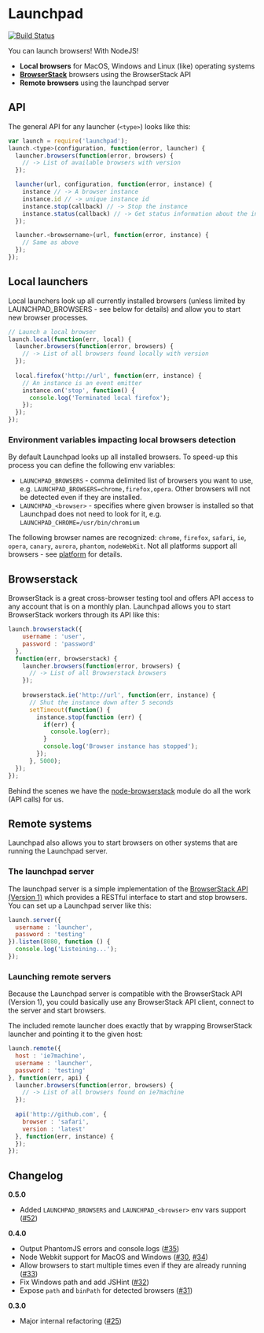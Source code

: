 # Launchpad
[![Build Status](https://travis-ci.org/daffl/launchpad.svg)](https://travis-ci.org/daffl/launchpad)

You can launch browsers! With NodeJS!

* __Local browsers__ for MacOS, Windows and Linux (like) operating systems
* __[BrowserStack](http://browserstack.com)__ browsers using the BrowserStack API
* __Remote browsers__ using the launchpad server

## API

The general API for any launcher (`<type>`) looks like this:

```js
var launch = require('launchpad');
launch.<type>(configuration, function(error, launcher) {
  launcher.browsers(function(error, browsers) {
    // -> List of available browsers with version
  });

  launcher(url, configuration, function(error, instance) {
    instance // -> A browser instance
    instance.id // -> unique instance id
    instance.stop(callback) // -> Stop the instance
    instance.status(callback) // -> Get status information about the instance
  });

  launcher.<browsername>(url, function(error, instance) {
    // Same as above
  });
});
```

## Local launchers

Local launchers look up all currently installed browsers (unless limited by LAUNCHPAD_BROWSERS - see below for details) and allow you to start new browser processes.

```js
// Launch a local browser
launch.local(function(err, local) {
  launcher.browsers(function(error, browsers) {
    // -> List of all browsers found locally with version
  });
  
  local.firefox('http://url', function(err, instance) {
    // An instance is an event emitter
    instance.on('stop', function() {
      console.log('Terminated local firefox');
    });
  });
});
```

### Environment variables impacting local browsers detection

By default Launchpad looks up all installed browsers. To speed-up this process you can define the following env variables:
  * `LAUNCHPAD_BROWSERS` - comma delimited list of browsers you want to use, e.g. `LAUNCHPAD_BROWSERS=chrome,firefox,opera`. Other browsers will not be detected even if they are installed.
  * `LAUNCHPAD_<browser>` - specifies where given browser is installed so that Launchpad does not need to look for it, e.g.
    `LAUNCHPAD_CHROME=/usr/bin/chromium`

The following browser names are recognized: `chrome`, `firefox`, `safari`, `ie`, `opera`, `canary`, `aurora`, `phantom`, `nodeWebKit`.
Not all platforms support all browsers - see [platform](lib/local/platform) for details.

## Browserstack

BrowserStack is a great cross-browser testing tool and offers API access to any account that is on a monthly plan.
Launchpad allows you to start BrowserStack workers through its API like this:

```js
launch.browserstack({
    username : 'user',
    password : 'password'
  },
  function(err, browserstack) {
    launcher.browsers(function(error, browsers) {
      // -> List of all Browserstack browsers
    });
    
    browserstack.ie('http://url', function(err, instance) {
      // Shut the instance down after 5 seconds
      setTimeout(function() {
        instance.stop(function (err) {
          if(err) {
            console.log(err);
          }
          console.log('Browser instance has stopped');
        });
      }, 5000);
  });
});
```

Behind the scenes we have the [node-browserstack](https://github.com/scottgonzalez/node-browserstack)
module do all the work (API calls) for us.

## Remote systems

Launchpad also allows you to start browsers on other systems that are running the Launchpad server.

### The launchpad server

The launchpad server is a simple implementation of the [BrowserStack API (Version 1)](https://github.com/browserstack/api)
which provides a RESTful interface to start and stop browsers. You can set up a Launchpad server like this:

```js
launch.server({
  username : 'launcher',
  password : 'testing'
}).listen(8080, function () {
  console.log('Listeining...');
});
```

### Launching remote servers

Because the Launchpad server is compatible with the BrowserStack API (Version 1), you could basically use
any BrowserStack API client, connect to the server and start browsers.

The included remote launcher does exactly that by wrapping BrowserStack launcher and pointing it to
the given host:

```js
launch.remote({
  host : 'ie7machine',
  username : 'launcher',
  password : 'testing'
}, function(err, api) {
  launcher.browsers(function(error, browsers) {
    // -> List of all browsers found on ie7machine
  });
  
  api('http://github.com', {
    browser : 'safari',
    version : 'latest'
  }, function(err, instance) {
  });
});
```

## Changelog

__0.5.0__

- Added `LAUNCHPAD_BROWSERS` and `LAUNCHPAD_<browser>` env vars support ([#52](https://github.com/ekryski/launchpad/pull/52))

__0.4.0__

- Output PhantomJS errors and console.logs ([#35](https://github.com/ekryski/launchpad/pull/35))
- Node Webkit support for MacOS and Windows ([#30](https://github.com/ekryski/launchpad/pull/30), [#34](https://github.com/ekryski/launchpad/pull/34))
- Allow browsers to start multiple times even if they are already running ([#33](https://github.com/ekryski/launchpad/pull/33))
- Fix Windows path and add JSHint ([#32](https://github.com/ekryski/launchpad/pull/32))
- Expose `path` and `binPath` for detected browsers ([#31](https://github.com/ekryski/launchpad/pull/31))

__0.3.0__

- Major internal refactoring ([#25](https://github.com/ekryski/launchpad/pull/25))
